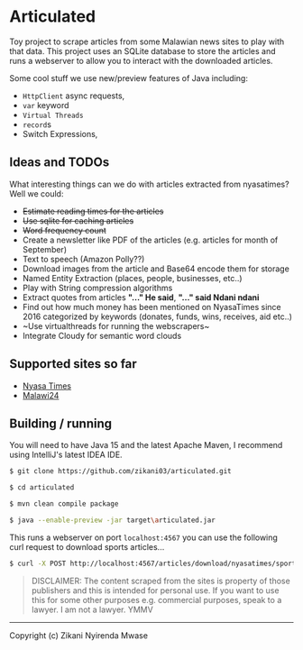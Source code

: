 Articulated
===

Toy project to scrape articles from some Malawian news sites to play with that data.
This project uses an SQLite database to store the articles and runs a webserver to
allow you to interact with the downloaded articles.

Some cool stuff we use new/preview features of Java including:
- `HttpClient` async requests, 
- `var` keyword
- `Virtual Threads`
- `record`s
- Switch Expressions,

## Ideas and TODOs

What interesting things can we do with articles extracted from nyasatimes? Well we could:

- ~~Estimate reading times for the articles~~
- ~~Use sqlite for caching articles~~
- ~~Word frequency count~~
- Create a newsletter like PDF of the articles (e.g. articles for month of September)
- Text to speech (Amazon Polly??)
- Download images from the article and Base64 encode them for storage
- Named Entity Extraction (places, people, businesses, etc..)
- Play with String compression algorithms
- Extract quotes from articles **"..." He said**, **"..." said Ndani ndani**
- Find out how much money has been mentioned on NyasaTimes since 2016 categorized by keywords (donates, funds, wins, receives, aid etc..)
- ~Use virtualthreads for running the webscrapers~
- Integrate Cloudy for semantic word clouds

## Supported sites so far

- [Nyasa Times](https://www.nyasatimes.com)
- [Malawi24](https://malawi24.com)

## Building / running

You will need to have Java 15 and the latest Apache Maven, I recommend using IntelliJ's latest IDEA IDE.

```sh
$ git clone https://github.com/zikani03/articulated.git

$ cd articulated

$ mvn clean compile package

$ java --enable-preview -jar target\articulated.jar 
```

This runs a webserver on port `localhost:4567` you can use the following curl request to download sports articles...

```sh
$ curl -X POST http://localhost:4567/articles/download/nyasatimes/sports?from=1&to=10
```


> DISCLAIMER: The content scraped from the sites is property of those publishers and this is intended for personal use. If you want to use this for some other purposes e.g. commercial purposes, speak to a lawyer. I am not a lawyer. YMMV  

---

Copyright (c) Zikani Nyirenda Mwase